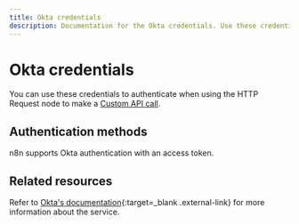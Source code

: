 ```yaml
---
title: Okta credentials
description: Documentation for the Okta credentials. Use these credentials to authenticate Okta in n8n, a workflow automation platform.
---
```


# Okta credentials

You can use these credentials to authenticate when using the HTTP Request node to make a [Custom API call](/integrations/custom-operations/).

## Authentication methods

n8n supports Okta authentication with an access token.

## Related resources

Refer to [Okta's documentation](https://developer.okta.com/docs/reference/){:target=_blank .external-link} for more information about the service.


<!-- 
TODO
If this is a credential-only node, add a link to the node page on n8n's website. For example: https://n8n.io/integrations/356-gmail/ 
View [example workflows and related content](https://n8n.io/integrations/_Name_/){:target=_blank .external-link} on n8n's website.
-->
